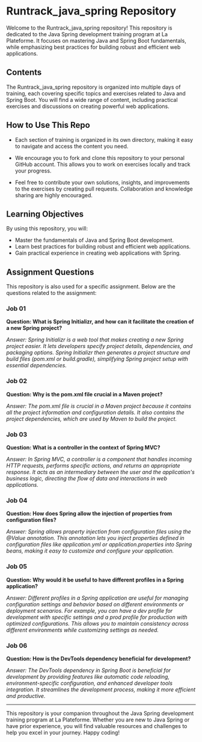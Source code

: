 # Runtrack_java_spring Repository

Welcome to the Runtrack_java_spring repository! This repository is dedicated to the Java Spring development training program at La Plateforme. It focuses on mastering Java and Spring Boot fundamentals, while emphasizing best practices for building robust and efficient web applications.

## Contents

The Runtrack_java_spring repository is organized into multiple days of training, each covering specific topics and exercises related to Java and Spring Boot. You will find a wide range of content, including practical exercises and discussions on creating powerful web applications.

## How to Use This Repo

- Each section of training is organized in its own directory, making it easy to navigate and access the content you need.

- We encourage you to fork and clone this repository to your personal GitHub account. This allows you to work on exercises locally and track your progress.

- Feel free to contribute your own solutions, insights, and improvements to the exercises by creating pull requests. Collaboration and knowledge sharing are highly encouraged.

## Learning Objectives

By using this repository, you will:

- Master the fundamentals of Java and Spring Boot development.
- Learn best practices for building robust and efficient web applications.
- Gain practical experience in creating web applications with Spring.

## Assignment Questions

This repository is also used for a specific assignment. Below are the questions related to the assignment:

### Job 01

**Question: What is Spring Initializr, and how can it facilitate the creation of a new Spring project?**

_Answer: Spring Initializr is a web tool that makes creating a new Spring project easier. It lets developers specify project details, dependencies, and packaging options. Spring Initializr then generates a project structure and build files (pom.xml or build.gradle), simplifying Spring project setup with essential dependencies._

### Job 02

**Question: Why is the pom.xml file crucial in a Maven project?**

_Answer: The pom.xml file is crucial in a Maven project because it contains all the project information and configuration details. It also contains the project dependencies, which are used by Maven to build the project._

### Job 03

**Question: What is a controller in the context of Spring MVC?**

_Answer: In Spring MVC, a controller is a component that handles incoming HTTP requests, performs specific actions, and returns an appropriate response. It acts as an intermediary between the user and the application's business logic, directing the flow of data and interactions in web applications._

### Job 04

**Question: How does Spring allow the injection of properties from configuration files?**

_Answer: Spring allows property injection from configuration files using the @Value annotation. This annotation lets you inject properties defined in configuration files like application.yml or application.properties into Spring beans, making it easy to customize and configure your application._

### Job 05

**Question: Why would it be useful to have different profiles in a Spring application?**

_Answer: Different profiles in a Spring application are useful for managing configuration settings and behavior based on different environments or deployment scenarios. For example, you can have a dev profile for development with specific settings and a prod profile for production with optimized configurations. This allows you to maintain consistency across different environments while customizing settings as needed._

### Job 06

**Question: How is the DevTools dependency beneficial for development?**

_Answer: The DevTools dependency in Spring Boot is beneficial for development by providing features like automatic code reloading, environment-specific configuration, and enhanced developer tools integration. It streamlines the development process, making it more efficient and productive._

---

This repository is your companion throughout the Java Spring development training program at La Plateforme. Whether you are new to Java Spring or have prior experience, you will find valuable resources and challenges to help you excel in your journey. Happy coding!
